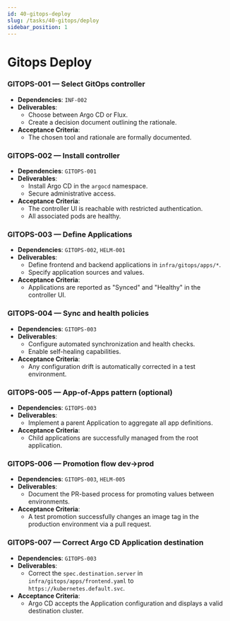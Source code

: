 ```yaml
---
id: 40-gitops-deploy
slug: /tasks/40-gitops/deploy
sidebar_position: 1
---
```


# Gitops Deploy

### GITOPS-001 — Select GitOps controller

- **Dependencies**: `INF-002`
- **Deliverables**:
  - Choose between Argo CD or Flux.
  - Create a decision document outlining the rationale.
- **Acceptance Criteria**:
  - The chosen tool and rationale are formally documented.

### GITOPS-002 — Install controller

- **Dependencies**: `GITOPS-001`
- **Deliverables**:
  - Install Argo CD in the `argocd` namespace.
  - Secure administrative access.
- **Acceptance Criteria**:
  - The controller UI is reachable with restricted authentication.
  - All associated pods are healthy.

### GITOPS-003 — Define Applications

- **Dependencies**: `GITOPS-002`, `HELM-001`
- **Deliverables**:
  - Define frontend and backend applications in `infra/gitops/apps/*`.
  - Specify application sources and values.
- **Acceptance Criteria**:
  - Applications are reported as "Synced" and "Healthy" in the controller UI.

### GITOPS-004 — Sync and health policies

- **Dependencies**: `GITOPS-003`
- **Deliverables**:
  - Configure automated synchronization and health checks.
  - Enable self-healing capabilities.
- **Acceptance Criteria**:
  - Any configuration drift is automatically corrected in a test environment.

### GITOPS-005 — App-of-Apps pattern (optional)

- **Dependencies**: `GITOPS-003`
- **Deliverables**:
  - Implement a parent Application to aggregate all app definitions.
- **Acceptance Criteria**:
  - Child applications are successfully managed from the root application.

### GITOPS-006 — Promotion flow dev→prod

- **Dependencies**: `GITOPS-003`, `HELM-005`
- **Deliverables**:
  - Document the PR-based process for promoting values between environments.
- **Acceptance Criteria**:
  - A test promotion successfully changes an image tag in the production environment via a pull request.

### GITOPS-007 — Correct Argo CD Application destination

- **Dependencies**: `GITOPS-003`
- **Deliverables**:
  - Correct the `spec.destination.server` in `infra/gitops/apps/frontend.yaml` to `https://kubernetes.default.svc`.
- **Acceptance Criteria**:
  - Argo CD accepts the Application configuration and displays a valid destination cluster.
